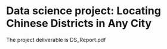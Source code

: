 # Data science project: Locating Chinese Districts in Any City
The project deliverable is DS_Report.pdf
